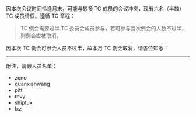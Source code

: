 因本次会议时间恰逢月末，可能与较多 TC 成员的会议冲突，现有六名（半数）TC 成员请假。遵循 TC 章程：

> TC 例会需要过半 TC 委员会成员参与，若可参与当次例会的人数不过半，则例会应被取消。

因本次 TC 例会可参会人员不过半，故本月 TC 例会取消，请各位知悉！

------

附注，请假人员名单：

- zeno
- quanxianwang
- pitt
- revy
- shiptux
- lxz
